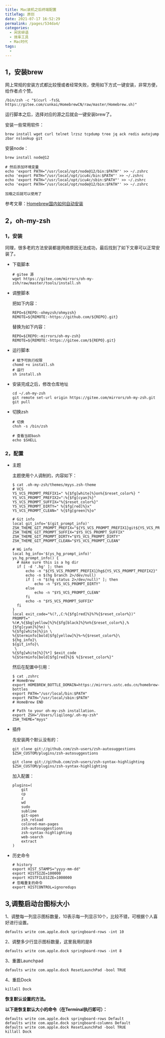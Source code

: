 ```yaml
---
title: Mac装机之后终端配置
titleTag: 原创
date: 2021-07-17 16:52:29
permalink: /pages/534da4/
categories:
  - 闲言碎语
  - 效率工具
  - Mac时代
tags:
  - 
---
```


## 1，安装brew

网上常规的安装方式都比较慢或者经常失败，使用如下方式一键安装，非常方便，给作者点个赞。

```
/bin/zsh -c "$(curl -fsSL https://gitee.com/cunkai/HomebrewCN/raw/master/Homebrew.sh)"
```

运行脚本之后，选择对应的源之后就会一键安装brew了。

安装一些常用软件：

```
brew install wget curl telnet lrzsz tcpdump tree jq ack redis autojump zbar nslookup git
```

安装node：

```
brew install node@12

# 然后添加环境变量
echo 'export PATH="/usr/local/opt/node@12/bin:$PATH"' >> ~/.zshrc
echo 'export PATH="/usr/local/opt/icu4c/bin:$PATH"' >> ~/.zshrc
echo 'export PATH="/usr/local/opt/icu4c/sbin:$PATH"' >> ~/.zshrc
echo 'export PATH="/usr/local/opt/node@12/bin:$PATH"' >> ~/.zshrc

加载之后就可以使用了
```

参考文章：[Homebrew国内如何自动安装](https://zhuanlan.zhihu.com/p/111014448)

## 2，oh-my-zsh

### 1，安装

同理，很多老的方法安装都是网络原因无法成功，最后找到了如下文章可以正常安装了。

- 下载脚本

  ```
  # gitee 源
  wget https://gitee.com/mirrors/oh-my-zsh/raw/master/tools/install.sh
  ```

- 调整脚本

  把如下内容：

  ```
  REPO=${REPO:-ohmyzsh/ohmyzsh}
  REMOTE=${REMOTE:-https://github.com/${REPO}.git}
  ```

  替换为如下内容：

  ```
  REPO=${REPO:-mirrors/oh-my-zsh}
  REMOTE=${REMOTE:-https://gitee.com/${REPO}.git}
  ```

- 运行脚本

  ```
  # 赋予可执行权限
  chomd +x install.sh
  # 运行
  sh install.sh
  ```

- 安装完成之后，修改仓库地址

  ```
  cd ~/.oh-my-zsh
  git remote set-url origin https://gitee.com/mirrors/oh-my-zsh.git
  git pull
  ```

- 切换zsh

  ```
  # 切换
  chsh -s /bin/zsh
  
  # 查看当前bash
  echo $SHELL
  ```

### 2，配置

- 主题

  主题使用个人调制的，内容如下：

  ```
  $ cat .oh-my-zsh/themes/myys.zsh-theme
  # VCS
  YS_VCS_PROMPT_PREFIX1=" %{$fg[white]%}on%{$reset_color%} "
  YS_VCS_PROMPT_PREFIX2=":%{$fg[cyan]%}"
  YS_VCS_PROMPT_SUFFIX="%{$reset_color%}"
  YS_VCS_PROMPT_DIRTY=" %{$fg[red]%}x"
  YS_VCS_PROMPT_CLEAN=" %{$fg[green]%}o"
  
  # Git info
  local git_info='$(git_prompt_info)'
  ZSH_THEME_GIT_PROMPT_PREFIX="${YS_VCS_PROMPT_PREFIX1}git${YS_VCS_PROMPT_PREFIX2}"
  ZSH_THEME_GIT_PROMPT_SUFFIX="$YS_VCS_PROMPT_SUFFIX"
  ZSH_THEME_GIT_PROMPT_DIRTY="$YS_VCS_PROMPT_DIRTY"
  ZSH_THEME_GIT_PROMPT_CLEAN="$YS_VCS_PROMPT_CLEAN"
  
  # HG info
  local hg_info='$(ys_hg_prompt_info)'
  ys_hg_prompt_info() {
  	# make sure this is a hg dir
  	if [ -d '.hg' ]; then
  		echo -n "${YS_VCS_PROMPT_PREFIX1}hg${YS_VCS_PROMPT_PREFIX2}"
  		echo -n $(hg branch 2>/dev/null)
  		if [ -n "$(hg status 2>/dev/null)" ]; then
  			echo -n "$YS_VCS_PROMPT_DIRTY"
  		else
  			echo -n "$YS_VCS_PROMPT_CLEAN"
  		fi
  		echo -n "$YS_VCS_PROMPT_SUFFIX"
  	fi
  }
  local exit_code="%(?,,C:%{$fg[red]%}%?%{$reset_color%})"
  PROMPT="
  %(#,%{$bg[yellow]%}%{$fg[black]%}%n%{$reset_color%},%{$fg[cyan]%}%n) \
  %{$fg[white]%}in \
  %{$terminfo[bold]$fg[yellow]%}%~%{$reset_color%}\
  ${hg_info}\
  ${git_info}\
   \
  %{$fg[white]%}[%*] $exit_code
  %{$terminfo[bold]$fg[red]%}$ %{$reset_color%}"
  ```

  然后在配置中引用：

  ```
  $ cat .zshrc
  # HomeBrew
  export HOMEBREW_BOTTLE_DOMAIN=https://mirrors.ustc.edu.cn/homebrew-bottles
  export PATH="/usr/local/bin:$PATH"
  export PATH="/usr/local/sbin:$PATH"
  # HomeBrew END
  
  # Path to your oh-my-zsh installation.
  export ZSH="/Users/liqilong/.oh-my-zsh"
  ZSH_THEME="myys"
  ```

- 插件

  先安装两个默认没有的：

  ```
  git clone git://github.com/zsh-users/zsh-autosuggestions $ZSH_CUSTOM/plugins/zsh-autosuggestions
  
  git clone git://github.com/zsh-users/zsh-syntax-highlighting $ZSH_CUSTOM/plugins/zsh-syntax-highlighting
  ```

  加入配置：

  ```
  plugins=(
      git
      cp
      z
      wd
      sudo
      sublime
      git-open
      zsh_reload
      colored-man-pages
      zsh-autosuggestions
      zsh-syntax-highlighting
      web-search
      extract
  )
  ```

- 历史命令

  ```
  # history
  export HIST_STAMPS="yyyy-mm-dd"
  export HISTSIZE=100000
  export HISTFILESIZE=1000000
  # 忽略重复的命令
  export HISTCONTROL=ignoredups
  ```


## 3,调整启动台图标大小


1、调整每一列显示图标数量，10表示每一列显示10个，比较不错，可根据个人喜好进行设置。 

```
defaults write com.apple.dock springboard-rows -int 10
```

2、调整多少行显示图标数量，这里我用的是8

```
defaults write com.apple.dock springboard-rows -int 8
```

3、重置Launchpad

```
defaults write com.apple.dock ResetLaunchPad -bool TRUE
```

4、重启Dock

```
killall Dock
```

**恢复默认设置的方法。**

**以下是恢复默认大小的命令（在Terminal执行即可）：**

```
defaults write com.apple.dock springboard-rows Default
defaults write com.apple.dock springboard-columns Default
defaults write com.apple.dock ResetLaunchPad -bool TRUE
killall Dock
```
